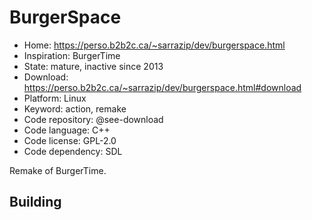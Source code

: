 # BurgerSpace

- Home: https://perso.b2b2c.ca/~sarrazip/dev/burgerspace.html
- Inspiration: BurgerTime
- State: mature, inactive since 2013
- Download: https://perso.b2b2c.ca/~sarrazip/dev/burgerspace.html#download
- Platform: Linux
- Keyword: action, remake
- Code repository: @see-download
- Code language: C++
- Code license: GPL-2.0
- Code dependency: SDL

Remake of BurgerTime.

## Building
